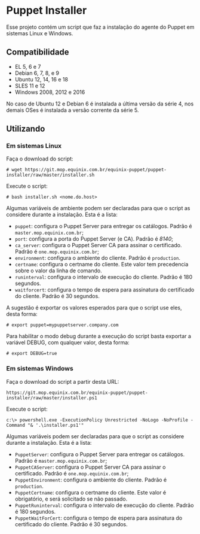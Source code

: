 # Puppet Installer

Esse projeto contém um script que faz a instalação do agente do Puppet em sistemas Linux e Windows.

## Compatibilidade

- EL 5, 6 e 7
- Debian 6, 7, 8, e 9
- Ubuntu 12, 14, 16 e 18
- SLES 11 e 12
- Windows 2008, 2012 e 2016

No caso de Ubuntu 12 e Debian 6 é instalada a última versão da série 4, nos demais OSes é instalada a versão corrente da série 5.

## Utilizando

### Em sistemas Linux

Faça o download do script:

    # wget https://git.mop.equinix.com.br/equinix-puppet/puppet-installer/raw/master/installer.sh

Execute o script:

    # bash installer.sh <nome.do.host>

Algumas variáveis de ambiente podem ser declaradas para que o script as considere durante a instalação. Esta é a lista:

- `puppet`: configura o Puppet Server para entregar os catálogos. Padrão é `master.mop.equinix.com.br`;
- `port`: configura a porta do Puppet Server (e CA). Padrão é *8140*;
- `ca_server`: configura o Puppet Server CA para assinar o certificado. Padrão é `one.mop.equinix.com.br`;
- `environment`: configura o ambiente do cliente. Padrão é `production`.
- `certname`: configura o certname do cliente. Este valor tem precedencia sobre o valor da linha de comando.
- `runinterval`: configura o intervalo de execução do cliente. Padrão é 180 segundos.
- `waitforcert`: configura o tempo de espera para assinatura do certificado do cliente. Padrão é 30 segundos.

A sugestão é exportar os valores esperados para que o script use eles, desta forma:

    # export puppet=mypuppetserver.company.com

Para habilitar o modo debug durante a execução do script basta exportar a variável DEBUG, com qualquer valor, desta forma:

    # export DEBUG=true

### Em sistemas Windows

Faça o download do script a partir desta URL:

    https://git.mop.equinix.com.br/equinix-puppet/puppet-installer/raw/master/installer.ps1

Execute o script:

    c:\> powershell.exe -ExecutionPolicy Unrestricted -NoLogo -NoProfile -Command "& '.\installer.ps1'"

Algumas variáveis podem ser declaradas para que o script as considere durante a instalação. Esta é a lista:

- `PuppetServer`: configura o Puppet Server para entregar os catálogos. Padrão é `master.mop.equinix.com.br`;
- `PuppetCAServer`: configura o Puppet Server CA para assinar o certificado. Padrão é `one.mop.equinix.com.br`;
- `PuppetEnvironment`: configura o ambiente do cliente. Padrão é `production`.
- `PuppetCertname`: configura o certname do cliente. Este valor é obrigatório, e será solicitado se não passado.
- `PuppetRuninterval`: configura o intervalo de execução do cliente. Padrão é 180 segundos.
- `PuppetWaitForCert`: configura o tempo de espera para assinatura do certificado do cliente. Padrão é 30 segundos.
